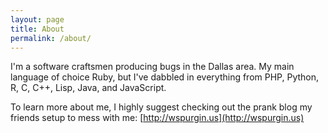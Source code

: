 ```yaml
---
layout: page
title: About
permalink: /about/
---
```


I'm a software craftsmen producing bugs in the Dallas area. My main language of
choice Ruby, but I've dabbled in everything from PHP, Python, R, C, C++, Lisp,
Java, and JavaScript.

To learn more about me, I highly suggest checking out the prank blog my
friends setup to mess with me: [http://wspurgin.us](http://wspurgin.us)
